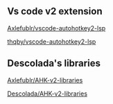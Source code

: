 ## Vs code v2 extension

[Axlefublr/vscode-autohotkey2-lsp](https://github.com/Axlefublr/vscode-autohotkey2-lsp)

[thqby/vscode-autohotkey2-lsp](https://github.com/thqby/vscode-autohotkey2-lsp)

## Descolada's libraries

[Axlefublr/AHK-v2-libraries](https://github.com/Axlefublr/AHK-v2-libraries)

[Descolada/AHK-v2-libraries](https://github.com/Descolada/AHK-v2-libraries)